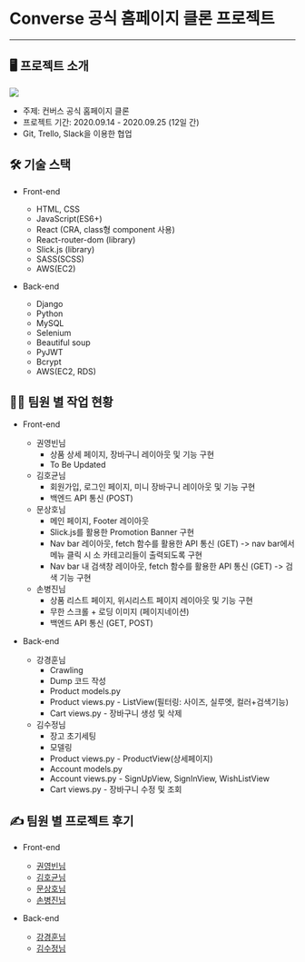 # Converse 공식 홈페이지 클론 프로젝트 
-----------------------------------
## 🖥 프로젝트 소개
<img src='https://lh3.googleusercontent.com/proxy/G4ngoYM0C8e2XopN-ZniHE8yb5GaS01i-2uu3k8ibQOxboQL3V5j8y64aYMCYFl_VzpkdQrdF-H2PLjcuJl_xGwJPfem2Ipyqi-Mqe-z7iMc7Q2_W4ttfno-bcki_cHzbwtUklTQfGKNuEKDFR7HHSFp6qi0jGujuwqLxyc'>

* 주제: 컨버스 공식 홈페이지 클론
* 프로젝트 기간: 2020.09.14 - 2020.09.25 (12일 간)
* Git, Trello, Slack을 이용한 협업

## 🛠 기술 스택

* Front-end
  - HTML, CSS
  - JavaScript(ES6+)
  - React (CRA, class형 component 사용)
  - React-router-dom (library)
  - Slick.js (library)
  - SASS(SCSS)
  - AWS(EC2)
  
* Back-end
  - Django
  - Python
  - MySQL
  - Selenium
  - Beautiful soup
  - PyJWT
  - Bcrypt
  - AWS(EC2, RDS)

## 🧑‍💻 팀원 별 작업 현황

* Front-end
  - 권영빈님
    * 상품 상세 페이지, 장바구니 레이아웃 및 기능 구현
    * To Be Updated
  - 김호균님
    * 회원가입, 로그인 페이지, 미니 장바구니 레이아웃 및 기능 구현
    * 백엔드 API 통신 (POST)
  - 문상호님
    * 메인 페이지, Footer 레이아웃
    * Slick.js를 활용한 Promotion Banner 구현
    * Nav bar 레이아웃, fetch 함수를 활용한 API 통신 (GET) -> nav bar에서 메뉴 클릭 시 소 카테고리들이 출력되도록 구현
    * Nav bar 내 검색창 레이아웃, fetch 함수를 활용한 API 통신 (GET) -> 검색 기능 구현
  - 손병진님
    * 상품 리스트 페이지, 위시리스트 페이지 레이아웃 및 기능 구현
    * 무한 스크롤 + 로딩 이미지 (페이지네이션)
    * 백엔드 API 통신 (GET, POST)
    
 
* Back-end
  - 강경훈님
    * Crawling
    * Dump 코드 작성
    * Product models.py
    * Product views.py - ListView(필터링: 사이즈, 실루엣, 컬러+검색기능)
    * Cart views.py - 장바구니 생성 및 삭제
  - 김수정님
    * 장고 초기세팅
    * 모델링 
    * Product views.py - ProductView(상세페이지)
    * Account models.py
    * Account views.py - SignUpView, SignInView, WishListView
    * Cart views.py - 장바구니 수정 및 조회 

## ✍️ 팀원 별 프로젝트 후기
  - Front-end
  
    * [권영빈님](https://youngbinkwon.tistory.com/148?category=839222, "권영빈 블로그")
    * [김호균님](https://velog.io/@kyman19940214/React-Converse-%ED%81%B4%EB%A1%A0-%ED%8C%80-%ED%94%84%EB%A1%9C%EC%A0%9D%ED%8A%B8-%ED%9B%84%EA%B8%B0)
    * [문상호님](https://velog.io/@devmoonsh/Project-%EC%BB%A8%EB%B2%84%EC%8A%A4-%ED%81%B4%EB%A1%A0-%ED%94%84%EB%A1%9C%EC%A0%9D%ED%8A%B8-%ED%9B%84%EA%B8%B0)
    * [손병진님](https://velog.io/@sgyos000/Converse-Website-Clone-Project-%ED%9B%84%EA%B8%B0)
    
  - Back-end
   
    * [강경훈님](https://velog.io/@kgh239/1%EC%B0%A8-%ED%94%84%EB%A1%9C%EC%A0%9D%ED%8A%B8-%ED%9B%84%EA%B8%B0-Allstar)
    * [김수정님](https://velog.io/@ksooj/TIL-2020.09.29-1%EC%B0%A8-%ED%94%84%EB%A1%9C%EC%A0%9D%ED%8A%B8-%ED%9B%84%EA%B8%B0)
